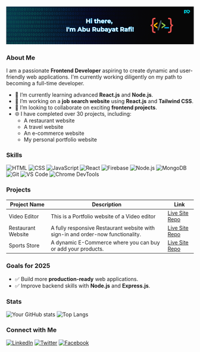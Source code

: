 ![Profile Banner](https://raw.githubusercontent.com/Rubayat-Rafi/Rubayat-Rafi/refs/heads/main/github%20banner.png) 

### About Me

I am a passionate **Frontend Developer** aspiring to create dynamic and user-friendly web applications. I'm currently working diligently on my path to becoming a full-time developer.

- 🌱 I’m currently learning advanced **React.js** and **Node.js**.
- 🔭 I’m working on a **job search website** using **React.js** and **Tailwind CSS**.
- 👯 I’m looking to collaborate on exciting **frontend projects**.
- 🌐 I have completed over 30 projects, including:
  - A restaurant website
  - A travel website
  - An e-commerce website
  - My personal portfolio website

### Skills

![HTML](https://img.icons8.com/color/20/000000/html-5.png) ![CSS](https://img.icons8.com/color/20/000000/css3.png) ![JavaScript](https://img.icons8.com/color/20/000000/javascript.png) ![React](https://img.icons8.com/color/20/000000/react-native.png) ![Firebase](https://img.icons8.com/color/20/000000/firebase.png) ![Node.js](https://img.icons8.com/color/20/000000/nodejs.png) ![MongoDB](https://img.icons8.com/color/20/000000/mongodb.png) ![Git](https://img.icons8.com/color/20/000000/git.png) ![VS Code](https://img.icons8.com/color/20/000000/visual-studio-code-2019.png) ![Chrome DevTools](https://img.icons8.com/color/20/000000/chrome.png)

### Projects

| Project Name      | Description                                     | Link                                     |
|-------------------|-------------------------------------------------|------------------------------------------|
| Video Editor      | This is a Portfolio website of a Video editor    | [Live Site](https://alphavideoedit.com/) [Repo](https://github.com/Rubayat-Rafi/Alpha_Video_Editing)|
| Restaurant Website | A fully responsive Restaurant website with sign-in and order-now functionality.              | [Live Site](https://taste-odyssey.web.app/) [Repo](#)                 |
| Sports Store   | A dynamic E-Commerce where you can buy or add your products.      | [Live Site](https://equisports.surge.sh/) [Repo](#)                 |

### Goals for 2025

- ✅ Build more **production-ready** web applications.
- ✅ Improve backend skills with **Node.js** and **Express.js**.

### Stats
![Your GitHub stats](https://github-readme-stats.vercel.app/api?username=Rubayat-Rafi&show_icons=true&theme=radical)
![Top Langs](https://github-readme-stats.vercel.app/api/top-langs/?username=Rubayat-Rafi&layout=compact&theme=radical)

### Connect with Me

[![LinkedIn](https://img.icons8.com/color/20/000000/linkedin.png)](https://www.linkedin.com/in/aburubayatrafi/)
[![Twitter](https://img.icons8.com/color/20/000000/twitter.png)](https://x.com/abu_rubayat)
[![Facebook](https://img.icons8.com/color/20/000000/facebook.png)](https://www.facebook.com/aburubayatrafi)
